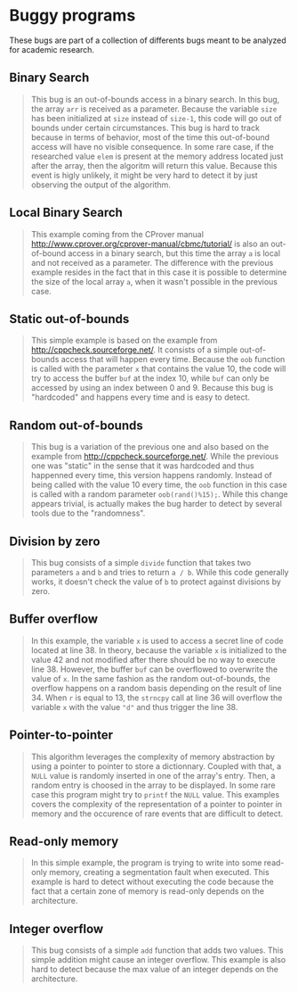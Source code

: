 # Buggy programs 

These bugs are part of a collection of differents bugs meant to be analyzed for academic research.

## Binary Search

> This bug is an out-of-bounds access in a binary search. In this bug, the array ``arr`` is received as a parameter. Because the variable ``size`` has been initialized at ``size`` instead of ``size-1``, this code will go out of bounds under certain circumstances.
This bug is hard to track because in terms of behavior, most of the time this out-of-bound access will have no visible consequence. In some rare case, if the researched value ``elem`` is present at the memory address located just after the array, then the algoritm will return this value. Because this event is higly unlikely, it might be very hard to detect it by just observing the output of the algorithm.
 
## Local Binary Search

> This example coming from the CProver manual http://www.cprover.org/cprover-manual/cbmc/tutorial/ is also an out-of-bound access in a binary search, but this time the array ``a`` is local and not received as a parameter. The difference with the previous example resides in the fact that in this case it is possible to determine the size of the local array ``a``, when it wasn't possible in the previous case.

## Static out-of-bounds

> This simple example is based on the example from http://cppcheck.sourceforge.net/. It consists of a simple out-of-bounds access that will happen every time. Because the ``oob`` function is called with the parameter ``x`` that contains the value 10, the code will try to access the buffer ``buf`` at the index 10, while ``buf`` can only be accessed by using an index between 0 and 9.
Because this bug is "hardcoded" and happens every time and is easy to detect.


## Random out-of-bounds

> This bug is a variation of the previous one and also based on the example from http://cppcheck.sourceforge.net/.
While the previous one was "static" in the sense that it was hardcoded and thus happenned every time, this version happens randomly.
Instead of being called with the value 10 every time, the ``oob`` function in this case is called with a random parameter ``oob(rand()%15);``. While this change appears trivial, is actually makes the bug harder to detect by several tools due to the "randomness".

## Division by zero

> This bug consists of a simple ``divide`` function that takes two parameters ``a`` and ``b`` and tries to return ``a / b``.
While this code generally works, it doesn't check the value of ``b`` to protect against divisions by zero.

## Buffer overflow

> In this example, the variable ``x`` is used to access a secret line of code located at line 38. In theory, because the variable ``x`` is initialized to the value 42 and not modified after there should be no way to execute line 38. However, the buffer ``buf`` can be overflowed to overwrite the value of ``x``. In the same fashion as the random out-of-bounds, the overflow happens on a random basis depending on the result of line 34. When ``r`` is equal to 13, the ``strncpy`` call at line 36 will overflow the  variable ``x`` with the value ``"d"`` and thus trigger the line 38.

## Pointer-to-pointer

> This algorithm leverages the complexity of memory abstraction by using a pointer to pointer to store a dictionnary. Coupled with that, a ``NULL`` value is randomly inserted in one of the array's entry. Then, a random entry is choosed in the array to be displayed. In some rare case this program might try to ``printf`` the ``NULL`` value.
This examples covers the complexity of the representation of a pointer to pointer in memory and the occurence of rare events that are difficult to detect.


## Read-only memory

> In this simple example, the program is trying to write into some read-only memory, creating a segmentation fault when executed. This example is hard to detect without executing the code because the fact that a certain zone of memory is read-only depends on the architecture.  

## Integer overflow

> This bug consists of a simple ``add`` function that adds two values. This simple addition might cause an integer overflow. This example is also hard to detect because the max value of an integer depends on the architecture.

